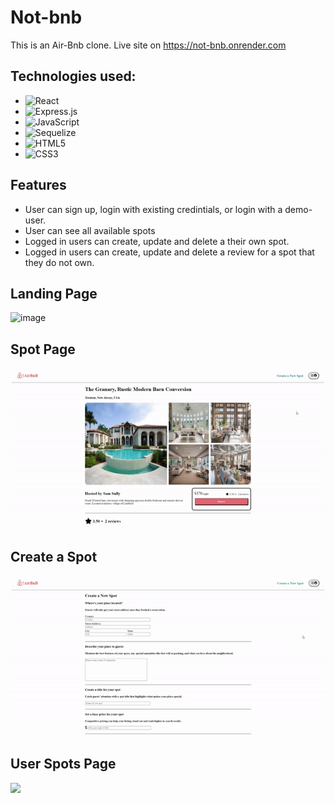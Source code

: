 # Not-bnb

This is an Air-Bnb clone. Live site on https://not-bnb.onrender.com

## Technologies used:
<div>

* ![React](https://img.shields.io/badge/react-%2320232a.svg?style=for-the-badge&logo=react&logoColor=%2361DAFB)
* ![Express.js](https://img.shields.io/badge/express.js-%23404d59.svg?style=for-the-badge&logo=express&logoColor=%2361DAFB)
* ![JavaScript](https://img.shields.io/badge/javascript-%23323330.svg?style=for-the-badge&logo=javascript&logoColor=%23F7DF1E)
* ![Sequelize](https://img.shields.io/badge/Sequelize-52B0E7?style=for-the-badge&logo=Sequelize&logoColor=white)
* ![HTML5](https://img.shields.io/badge/html5-%23E34F26.svg?style=for-the-badge&logo=html5&logoColor=white)
* ![CSS3](https://img.shields.io/badge/css3-%231572B6.svg?style=for-the-badge&logo=css3&logoColor=white)

</div>

## Features
* User can sign up, login with existing credintials, or login with a demo-user.
* User can see all available spots
* Logged in users can create, update and delete a their own spot.
* Logged in users can create, update and delete a review for a spot that they do not own.

## Landing Page
![image](https://spnotify.s3.us-east-2.amazonaws.com/not-bnb-landingpage.png)

## Spot Page
![](https://github.com/lee963654/API-project/blob/main/spot.gif)

## Create a Spot
![](https://github.com/lee963654/API-project/blob/main/create-spot.gif)

## User Spots Page
![](https://spnotify.s3.us-east-2.amazonaws.com/notbnb-your-spots-page.png)
